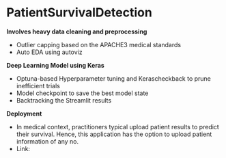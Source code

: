 # PatientSurvivalDetection #

**Involves heavy data cleaning and preprocessing**
- Outlier capping based on the APACHE3 medical standards
- Auto EDA using autoviz

**Deep Learning Model using Keras**
- Optuna-based Hyperparameter tuning and Kerascheckback to prune inefficient trials
- Model checkpoint to save the best model state
- Backtracking the Streamlit results

**Deployment**
- In medical context, practitioners typical upload patient results to predict their survival. Hence, this application has the option to upload patient information of any no.
- Link: 
